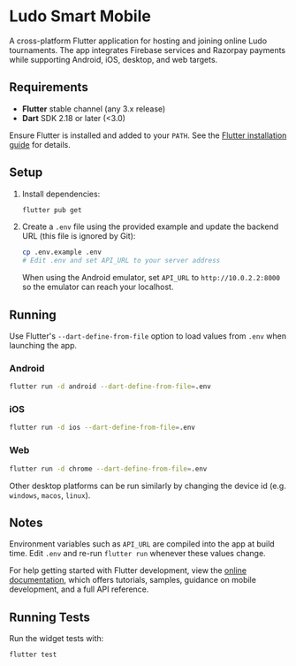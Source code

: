 # Ludo Smart Mobile

A cross-platform Flutter application for hosting and joining online Ludo tournaments. The app integrates Firebase services and Razorpay payments while supporting Android, iOS, desktop, and web targets.

## Requirements

- **Flutter** stable channel (any 3.x release)
- **Dart** SDK 2.18 or later (<3.0)

Ensure Flutter is installed and added to your `PATH`. See the [Flutter installation guide](https://docs.flutter.dev/get-started/install) for details.

## Setup


1. Install dependencies:
   ```bash
   flutter pub get
   ```
2. Create a `.env` file using the provided example and update the backend URL (this file is ignored by Git):
   ```bash
   cp .env.example .env
   # Edit .env and set API_URL to your server address
   ```
   When using the Android emulator, set `API_URL` to `http://10.0.2.2:8000` so the emulator can reach your localhost.

## Running

Use Flutter's `--dart-define-from-file` option to load values from `.env` when launching the app.

### Android

```bash
flutter run -d android --dart-define-from-file=.env
```

### iOS

```bash
flutter run -d ios --dart-define-from-file=.env
```

### Web

```bash
flutter run -d chrome --dart-define-from-file=.env
```

Other desktop platforms can be run similarly by changing the device id (e.g. `windows`, `macos`, `linux`).

## Notes

Environment variables such as `API_URL` are compiled into the app at build time. Edit `.env` and re-run `flutter run` whenever these values change.

For help getting started with Flutter development, view the
[online documentation](https://docs.flutter.dev/), which offers tutorials,
samples, guidance on mobile development, and a full API reference.

## Running Tests

Run the widget tests with:

```bash
flutter test
```

